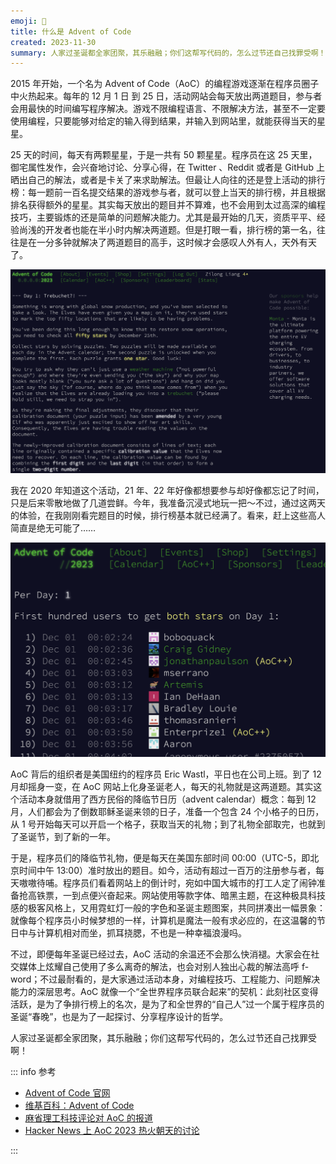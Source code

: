 ```yaml
---
emoji: 🎄
title: 什么是 Advent of Code
created: 2023-11-30
summary: 人家过圣诞都全家团聚，其乐融融；你们这帮写代码的，怎么过节还自己找罪受啊！
---
```


2015 年开始，一个名为 Advent of Code（AoC）的编程游戏逐渐在程序员圈子中火热起来。每年的 12 月 1 日 到 25 日，活动网站会每天放出两道题目，参与者会用最快的时间编写程序解决。游戏不限编程语言、不限解决方法，甚至不一定要使用编程，只要能够对给定的输入得到结果，并输入到网站里，就能获得当天的星星。

25 天的时间，每天有两颗星星，于是一共有 50 颗星星。程序员在这 25 天里，御宅属性发作，会兴奋地讨论、分享心得，在 Twitter 、Reddit 或者是 GitHub 上晒出自己的解法，或者是卡关了来求助解法。但最让人向往的还是登上活动的排行榜：每一题前一百名提交结果的游戏参与者，就可以登上当天的排行榜，并且根据排名获得额外的星星。其实每天放出的题目并不算难，也不会用到太过高深的编程技巧，主要锻炼的还是简单的问题解决能力。尤其是最开始的几天，资质平平、经验尚浅的开发者也能在半小时内解决两道题。但是打眼一看，排行榜的第一名，往往是在一分多钟就解决了两道题目的高手，这时候才会感叹人外有人，天外有天了。

![Advent of Code 2023 homepage](../assets/images/aoc-2023-homepage.png)

我在 2020 年知道这个活动，21 年、22 年好像都想要参与却好像都忘记了时间，只是后来零散地做了几道尝鲜。今年，我准备沉浸式地玩一把～不过，通过这两天的体验，在我刚刚看完题目的时候，排行榜基本就已经满了。看来，赶上这些高人简直是绝无可能了……

![Advent of Code 2023 leaderboard](../assets/images/aoc-2023-leaderboard.png)

AoC 背后的组织者是美国纽约的程序员 Eric Wastl，平日也在公司上班。到了 12 月却摇身一变，在 AoC 网站上化身圣诞老人，每天的礼物就是这两道题。其实这个活动本身就借用了西方民俗的降临节日历（advent calendar）概念：每到 12 月，人们都会为了倒数耶稣圣诞来领的日子，准备一个包含 24 个小格子的日历，从 1 号开始每天可以开启一个格子，获取当天的礼物；到了礼物全部取完，也就到了圣诞节，到了新的一年。

于是，程序员们的降临节礼物，便是每天在美国东部时间 00:00（UTC-5，即北京时间中午 13:00）准时放出的题目。如今，活动有超过一百万的注册参与者，每天嗷嗷待哺。程序员们看着网站上的倒计时，宛如中国大城市的打工人定了闹钟准备抢高铁票，一到点便兴奋起来。网站使用等款字体、暗黑主题，在这种极具科技感的极客风格上，又用霓虹灯一般的字色和圣诞主题图案，共同拼凑出一幅景象：就像每个程序员小时候梦想的一样，计算机是魔法一般有求必应的，在这温馨的节日中与计算机相对而坐，抓耳挠腮，不也是一种幸福浪漫吗。

不过，即便每年圣诞已经过去，AoC 活动的余温还不会那么快消褪。大家会在社交媒体上炫耀自己使用了多么离奇的解法，也会对别人独出心裁的解法高呼 f-word；不过最耐看的，是大家通过活动本身，对编程技巧、工程能力、问题解决能力的深层思考。AoC 就像一个“全世界程序员联合起来”的契机：此刻社区变得活跃，是为了争排行榜上的名次，是为了和全世界的“自己人”过一个属于程序员的圣诞“春晚”，也是为了一起探讨、分享程序设计的哲学。

人家过圣诞都全家团聚，其乐融融；你们这帮写代码的，怎么过节还自己找罪受啊！

::: info 参考

- [Advent of Code 官网](https://adventofcode.com/)
- [维基百科：Advent of Code](https://en.wikipedia.org/wiki/Advent_of_Code)
- [麻省理工科技评论对 AoC 的报道](https://www.technologyreview.com/2021/12/17/1042483/puzzle-challenge-coding-christmas/)
- [Hacker News 上 AoC 2023 热火朝天的讨论](https://news.ycombinator.com/item?id=38483271)

:::
